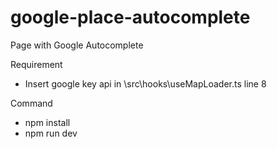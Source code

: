 # google-place-autocomplete

Page with Google Autocomplete

Requirement
- Insert google key api in \src\hooks\useMapLoader.ts line 8

Command
- npm install
- npm run dev
